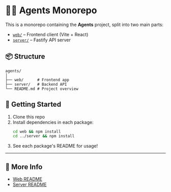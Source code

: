 # 🧑‍💻 Agents Monorepo

This is a monorepo containing the **Agents** project, split into two main parts:

- [`web/`](./web) – Frontend client (Vite + React)
- [`server/`](./server) – Fastify API server

## 📦 Structure

```
agents/
│
├── web/      # Frontend app
├── server/   # Backend API
└── README.md # Project overview
```

## 🚀 Getting Started

1. Clone this repo
2. Install dependencies in each package:
   ```sh
   cd web && npm install
   cd ../server && npm install
   ```
3. See each package's README for usage!

---

## 📄 More Info

- [Web README](./web/README.md)
- [Server README](./server/README.md)
